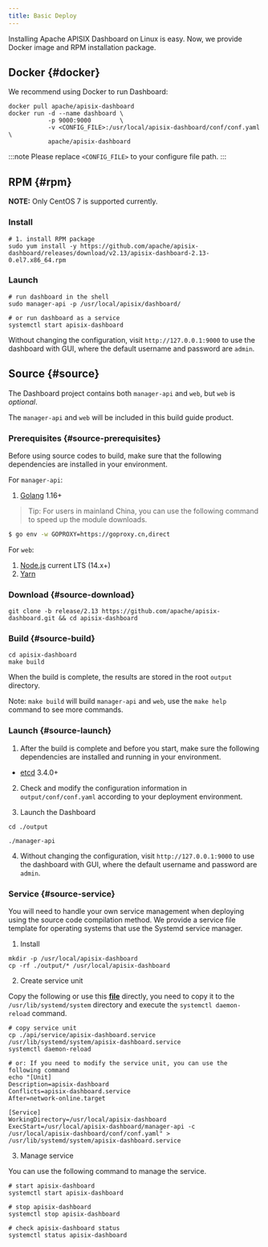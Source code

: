 ```yaml
---
title: Basic Deploy
---
```


<!--
#
# Licensed to the Apache Software Foundation (ASF) under one or more
# contributor license agreements.  See the NOTICE file distributed with
# this work for additional information regarding copyright ownership.
# The ASF licenses this file to You under the Apache License, Version 2.0
# (the "License"); you may not use this file except in compliance with
# the License.  You may obtain a copy of the License at
#
#     http://www.apache.org/licenses/LICENSE-2.0
#
# Unless required by applicable law or agreed to in writing, software
# distributed under the License is distributed on an "AS IS" BASIS,
# WITHOUT WARRANTIES OR CONDITIONS OF ANY KIND, either express or implied.
# See the License for the specific language governing permissions and
# limitations under the License.
#
-->

Installing Apache APISIX Dashboard on Linux is easy.
Now, we provide Docker image and RPM installation package.

## Docker {#docker}

We recommend using Docker to run Dashboard:

```shell
docker pull apache/apisix-dashboard
docker run -d --name dashboard \
           -p 9000:9000        \
           -v <CONFIG_FILE>:/usr/local/apisix-dashboard/conf/conf.yaml \
           apache/apisix-dashboard
```

:::note
Please replace `<CONFIG_FILE>` to your configure file path.
:::

## RPM {#rpm}

**NOTE:** Only CentOS 7 is supported currently.

### Install

```shell
# 1. install RPM package
sudo yum install -y https://github.com/apache/apisix-dashboard/releases/download/v2.13/apisix-dashboard-2.13-0.el7.x86_64.rpm
```

### Launch

```shell
# run dashboard in the shell
sudo manager-api -p /usr/local/apisix/dashboard/

# or run dashboard as a service
systemctl start apisix-dashboard
```

Without changing the configuration, visit `http://127.0.0.1:9000` to use the dashboard with GUI, where the default username and password are `admin`.

## Source {#source}

The Dashboard project contains both `manager-api` and `web`, but `web` is _optional_.

The `manager-api` and `web` will be included in this build guide product.

### Prerequisites {#source-prerequisites}

Before using source codes to build, make sure that the following dependencies are installed in your environment.

For `manager-api`:

1. [Golang](https://golang.org/dl/) 1.16+

> Tip: For users in mainland China, you can use the following command to speed up the module downloads.

```sh
$ go env -w GOPROXY=https://goproxy.cn,direct
```

For `web`:

1. [Node.js](https://nodejs.org/en/download/) current LTS (14.x+)
2. [Yarn](https://yarnpkg.com/getting-started/install)

### Download {#source-download}

```shell
git clone -b release/2.13 https://github.com/apache/apisix-dashboard.git && cd apisix-dashboard
```

### Build {#source-build}

```shell
cd apisix-dashboard
make build
```

When the build is complete, the results are stored in the root `output` directory.

Note: `make build` will build `manager-api` and `web`, use the `make help` command to see more commands.

### Launch {#source-launch}

1. After the build is complete and before you start, make sure the following dependencies are installed and running in your environment.

- [etcd](https://etcd.io/docs/v3.4.0/dl-build/) 3.4.0+

2. Check and modify the configuration information in `output/conf/conf.yaml` according to your deployment environment.

3. Launch the Dashboard

```shell
cd ./output

./manager-api
```

4. Without changing the configuration, visit `http://127.0.0.1:9000` to use the dashboard with GUI, where the default username and password are `admin`.

### Service {#source-service}

You will need to handle your own service management when deploying using the source code compilation method. We provide a service file template for operating systems that use the Systemd service manager.

1. Install

```shell
mkdir -p /usr/local/apisix-dashboard
cp -rf ./output/* /usr/local/apisix-dashboard
```

2. Create service unit

Copy the following or use this [**file**](https://github.com/apache/apisix-dashboard/tree/master/service/apisix-dashboard.service) directly, you need to copy it to the `/usr/lib/systemd/system` directory and execute the `systemctl daemon-reload` command.

```shell
# copy service unit
cp ./api/service/apisix-dashboard.service /usr/lib/systemd/system/apisix-dashboard.service
systemctl daemon-reload

# or: If you need to modify the service unit, you can use the following command
echo "[Unit]
Description=apisix-dashboard
Conflicts=apisix-dashboard.service
After=network-online.target

[Service]
WorkingDirectory=/usr/local/apisix-dashboard
ExecStart=/usr/local/apisix-dashboard/manager-api -c /usr/local/apisix-dashboard/conf/conf.yaml" > /usr/lib/systemd/system/apisix-dashboard.service
```

3. Manage service

You can use the following command to manage the service.

```shell
# start apisix-dashboard
systemctl start apisix-dashboard

# stop apisix-dashboard
systemctl stop apisix-dashboard

# check apisix-dashboard status
systemctl status apisix-dashboard
```
